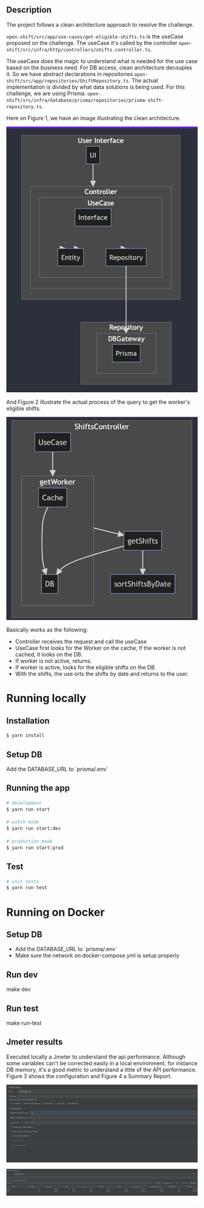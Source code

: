 ## Description

The project follows a clean architecture approach to resolve the challenge.

`open-shift/src/app/use-cases/get-eligible-shifts.ts` is the useCase proposed on the challenge. The useCase it's called by the controller
`open-shift/src/infra/http/controllers/shifts.controller.ts`.

The useCase does the magic to understand what is needed for the use case based on the business need. For DB access, clean architecture decouples it. So we have abstract declarations in repositories
`open-shift/src/app/repositories/ShiftRepository.ts`. The actual implementation is divided by what data solutions is being used. For this challenge, we are using Prisma.
`open-shift/src/infra/database/prisma/repositories/prisma-shift-repository.ts`.

Here on Figure 1, we have an image illustrating the clean architecture.

![Figure 1](./img/clean-arch.png)

And Figure 2 illustrate the actual process of the query to get the worker's eligible shifts.

![Figure 2](./img/flow.png)

Basically works as the following:

- Controller receives the request and call the useCase
- UseCase first looks for the Worker on the cache, if the worker is not cached, it looks on the DB.
- If worker is not active, returns.
- If worker is active, looks for the eligible shifts on the DB
- With the shifts, the use orts the shifts by date and returns to the user.

# Running locally

## Installation

```bash
$ yarn install
```

## Setup DB

Add the DATABASE_URL to ´prisma/.env`

## Running the app

```bash
# development
$ yarn run start

# watch mode
$ yarn run start:dev

# production mode
$ yarn run start:prod
```

## Test

```bash
# unit tests
$ yarn run test
```

# Running on Docker

## Setup DB

- Add the DATABASE_URL to ´prisma/.env`
- Make sure the network on docker-compose.yml is setup properly

## Run dev

make dev

## Run test

make run-test

## Jmeter results

Executed locally a Jmeter to understand the api performance. Although some variables can't be corrected easily in a local environment, for instance DB memory, it's a good metric to understand a little of the API performance. Figure 3 shows the configuration and Figure 4 a Summary Report.

![Figure 3](./img/jmeter-config.png)

![Figure 4](./img/jmeter-report.png)
